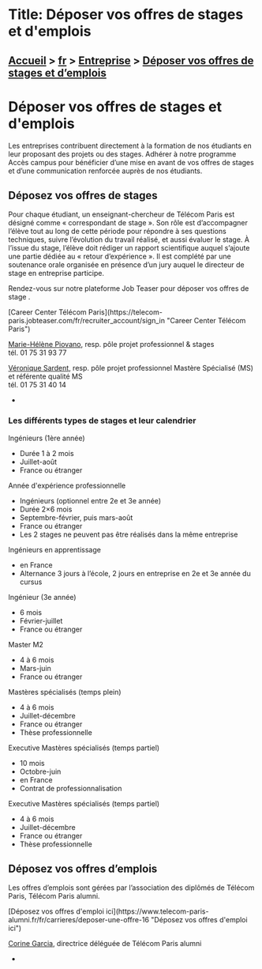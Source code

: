 # Title: Déposer vos offres de stages et d'emplois

## [Accueil](https://www.telecom-paris.fr "https://www.telecom-paris.fr") > [fr](https://www.telecom-paris.fr/fr "fr") > [Entreprise](https://www.telecom-paris.fr/fr/entreprise "Entreprise") > [Déposer vos offres de stages et d’emplois](https://www.telecom-paris.fr/fr/entreprise/offres-stages-emplois)

[](https://www.telecom-paris.fr/fr/accueil)

# Déposer vos offres de stages et d'emplois

Les entreprises contribuent directement à la formation de nos étudiants en
leur proposant des projets ou des stages. Adhérer à notre programme Accès
campus pour bénéficier d’une mise en avant de vos offres de stages et d’une
communication renforcée auprès de nos étudiants.

## Déposez vos offres de stages

Pour chaque étudiant, un enseignant-chercheur de Télécom Paris est désigné
comme « correspondant de stage ». Son rôle est d’accompagner l’élève tout au
long de cette période pour répondre à ses questions techniques, suivre
l’évolution du travail réalisé, et aussi évaluer le stage. À l’issue du stage,
l’élève doit rédiger un rapport scientifique auquel s’ajoute une partie dédiée
au « retour d’expérience ». Il est complété par une soutenance orale organisée
en présence d’un jury auquel le directeur de stage en entreprise participe.

Rendez-vous sur notre plateforme Job Teaser pour déposer vos offres de stage .

[Career Center Télécom Paris](https://telecom-
paris.jobteaser.com/fr/recruiter_account/sign_in "Career Center Télécom
Paris")

[Marie-Hélène Piovano](mailto:marie-helene.piovano@telecom-paris.fr), resp.
pôle projet professionnel & stages  
tél. 01 75 31 93 77

[Véronique Sardent](mailto:veronique.sardent@telecom-paris.fr), resp. pôle
projet professionnel Mastère Spécialisé (MS) et référente qualité MS  
tél. 01 75 31 40 14

  * 

### Les différents types de stages et leur calendrier

Ingénieurs (1ère année)

  * Durée 1 à 2 mois
  * Juillet-août
  * France ou étranger

Année d'expérience professionnelle

  * Ingénieurs (optionnel entre 2e et 3e année)
  * Durée 2×6 mois
  * Septembre-février, puis mars-août
  * France ou étranger
  * Les 2 stages ne peuvent pas être réalisés dans la même entreprise

Ingénieurs en apprentissage

  * en France
  * Alternance 3 jours à l’école, 2 jours en entreprise en 2e et 3e année du cursus

Ingénieur (3e année)

  * 6 mois
  * Février-juillet
  * France ou étranger

Master M2

  * 4 à 6 mois
  * Mars-juin
  * France ou étranger

Mastères spécialisés (temps plein)

  * 4 à 6 mois
  * Juillet-décembre
  * France ou étranger
  * Thèse professionnelle

Executive Mastères spécialisés (temps partiel)

  * 10 mois
  * Octobre-juin
  * en France
  * Contrat de professionnalisation

Executive Mastères spécialisés (temps partiel)

  * 4 à 6 mois
  * Juillet-décembre
  * France ou étranger
  * Thèse professionnelle

## Déposez vos offres d’emplois

Les offres d’emplois sont gérées par l’association des diplômés de Télécom
Paris, Télécom Paris alumni.

[Déposez vos offres d'emploi ici](https://www.telecom-paris-
alumni.fr/fr/carrieres/deposer-une-offre-16 "Déposez vos offres d'emploi ici")

[Corine Garcia](mailto:corine.garcia@telecom-paris.fr), directrice déléguée de
Télécom Paris alumni

  * 

